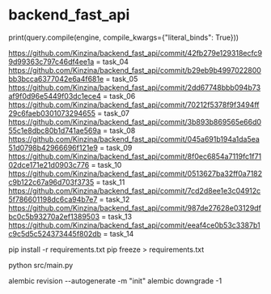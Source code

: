 # backend_fast_api

print(query.compile(engine, compile_kwargs={"literal_binds": True}))

https://github.com/Kinzina/backend_fast_api/commit/42fb279e129318ecfc99d99363c797c46df4ee1a = task_04
https://github.com/Kinzina/backend_fast_api/commit/b29eb9b4997022800bb3bcca6377042e6a4f681e = task_05
https://github.com/Kinzina/backend_fast_api/commit/2dd67748bbb094b73af9f0d96e5449f03dc1ece4 = task_06
https://github.com/Kinzina/backend_fast_api/commit/70212f5378f9f3494ff29c6faeb0301073294655 = task_07
https://github.com/Kinzina/backend_fast_api/commit/3b893b869565e66d055c1e8dbc80b1d741ae569a = task_08
https://github.com/Kinzina/backend_fast_api/commit/045a691b194a1da5ea51d0798b42966696f121e9 = task_09
https://github.com/Kinzina/backend_fast_api/commit/8f0ec6854a7119fc1f7102dce171e21d0903c776 = task_10
https://github.com/Kinzina/backend_fast_api/commit/0513627ba32ff0a7182c9b122c67a96d703f3735 = task_11
https://github.com/Kinzina/backend_fast_api/commit/7cd2d8ee1e3c04912c5f786601198dc6ca94b7e7 = task_12
https://github.com/Kinzina/backend_fast_api/commit/987de27628e03129dfbc0c5b93270a2ef1389503 = task_13
https://github.com/Kinzina/backend_fast_api/commit/eeaf4ce0b53c3387b1c9c5d5c524373445f802db = task_14

pip install -r requirements.txt
pip freeze > requirements.txt

python src/main.py

alembic revision --autogenerate -m "init"
alembic downgrade -1


